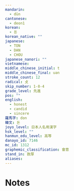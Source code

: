 ```yaml
---
mandarin:
  - dūn
cantonese:
  - deon1
korean:
  - 돈
korean_native: ""
japanese:
  - TON
  - DAN
  - CHOU
japanese_nanori: ""
vietnamese:
middle_chinese_initial: t
middle_chinese_final: uən
stroke_count: 12
radical: 攴
skip_number: 1-8-4
grade_level: 先進
pos: ""
english:
  - honest
  - candid
  - sincere
羅馬字: don
韓文: 돈
joyo_level: 日本人名用漢字
hsk_level: ""
hanmun_edu_level: 高等
danayo_id: 7146
mc_id: 1312
graphemic_classification: 會意
stand_in: 敦厚
aliases:
---
```


# Notes
